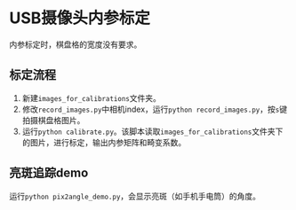# USB摄像头内参标定

内参标定时，棋盘格的宽度没有要求。

## 标定流程

1. 新建`images_for_calibrations`文件夹。
2. 修改`record_images.py`中相机index，运行`python record_images.py`，按`s`键拍摄棋盘格图片。
3. 运行`python calibrate.py`。该脚本读取`images_for_calibrations`文件夹下的图片，进行标定，输出内参矩阵和畸变系数。

## 亮斑追踪demo

运行`python pix2angle_demo.py`，会显示亮斑（如手机手电筒）的角度。
